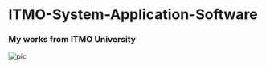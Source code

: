 # ITMO-System-Application-Software

### My works from ITMO University 

![pic]([https://i.pinimg.com/originals/bc/26/d7/bc26d77fcf9ca42b928789da3f104bae.gif](https://img.buzzfeed.com/buzzfeed-static/complex/images/ZmxfbG9zc3kvdjE=/gv0wmm9u6gymcxzcufxy/humble6.jpeg.jpeg)https://img.buzzfeed.com/buzzfeed-static/complex/images/ZmxfbG9zc3kvdjE=/gv0wmm9u6gymcxzcufxy/humble6.jpeg.jpeg)
